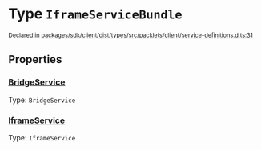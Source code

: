 # Type `IframeServiceBundle`
<sub>Declared in [packages/sdk/client/dist/types/src/packlets/client/service-definitions.d.ts:31]()</sub>





## Properties
### [BridgeService]()
Type: <code>BridgeService</code>


### [IframeService]()
Type: <code>IframeService</code>
